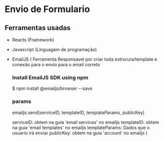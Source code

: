 # Envio de Formulario

## Ferramentas usadas
- Reacts (Framework)
- Javascript (Linguagem de programação)
- EmailJS (
    Ferramenta Responsavel por criar toda estrurura/template e conexão para o envio para o email correto

    ### Install EmailJS SDK using npm
    $ npm install @emailjs/browser --save

    ### params
    emailjs.send(serviceID, templateID, templateParams, publicKey)

    serviceID: obtem na guia 'email services' no emailjs
    templateID: obtem na guia 'email templates' no emailjs
    templateParams: Dados que o usuario irá enviar
    publicKey: obtem na guia 'account' no emailjs
)